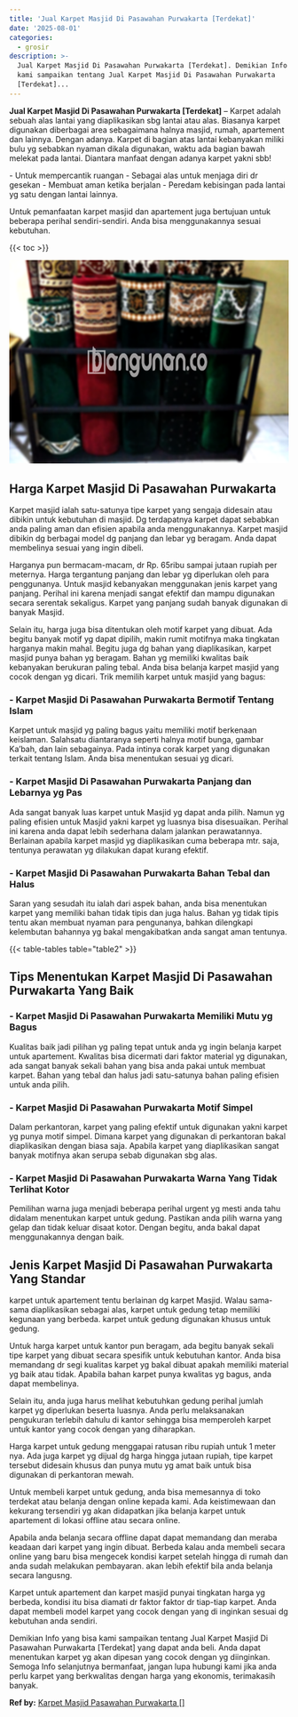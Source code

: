 ```yaml
---
title: 'Jual Karpet Masjid Di Pasawahan Purwakarta [Terdekat]'
date: '2025-08-01'
categories:
  - grosir
description: >-
  Jual Karpet Masjid Di Pasawahan Purwakarta [Terdekat]. Demikian Info yang bisa
  kami sampaikan tentang Jual Karpet Masjid Di Pasawahan Purwakarta
  [Terdekat]...
---
```


**Jual Karpet Masjid Di Pasawahan Purwakarta \[Terdekat\]** – Karpet adalah sebuah alas lantai yang diaplikasikan sbg lantai atau alas. Biasanya karpet digunakan diberbagai area sebagaimana halnya masjid, rumah, apartement dan lainnya. Dengan adanya. Karpet di bagian atas lantai kebanyakan miliki bulu yg sebabkan nyaman dikala digunakan, waktu ada bagian bawah melekat pada lantai. Diantara manfaat dengan adanya karpet yakni sbb!

\- Untuk mempercantik ruangan - Sebagai alas untuk menjaga diri dr gesekan - Membuat aman ketika berjalan - Peredam kebisingan pada lantai yg satu dengan lantai lainnya.

Untuk pemanfaatan karpet masjid dan apartement juga bertujuan untuk beberapa perihal sendiri-sendiri. Anda bisa menggunakannya sesuai kebutuhan.

{{< toc >}}

![Jual Karpet Masjid Di Pasawahan Purwakarta [Terdekat]](/images/grosir-karpet-murah-38.png)

## Harga Karpet Masjid Di Pasawahan Purwakarta

Karpet masjid ialah satu-satunya tipe karpet yang sengaja didesain atau dibikin untuk kebutuhan di masjid. Dg terdapatnya karpet dapat sebabkan anda paling aman dan efisien apabila anda menggunakannya. Karpet masjid dibikin dg berbagai model dg panjang dan lebar yg beragam. Anda dapat membelinya sesuai yang ingin dibeli.

Harganya pun bermacam-macam, dr Rp. 65ribu sampai jutaan rupiah per meternya. Harga tergantung panjang dan lebar yg diperlukan oleh para penggunanya. Untuk masjid kebanyakan menggunakan jenis karpet yang panjang. Perihal ini karena menjadi sangat efektif dan mampu digunakan secara serentak sekaligus. Karpet yang panjang sudah banyak digunakan di banyak Masjid.

Selain itu, harga juga bisa ditentukan oleh motif karpet yang dibuat. Ada begitu banyak motif yg dapat dipilih, makin rumit motifnya maka tingkatan harganya makin mahal. Begitu juga dg bahan yang diaplikasikan, karpet masjid punya bahan yg beragam. Bahan yg memiliki kwalitas baik kebanyakan berukuran paling tebal. Anda bisa belanja karpet masjid yang cocok dengan yg dicari. Trik memilih karpet untuk masjid yang bagus:

### \- Karpet Masjid Di Pasawahan Purwakarta Bermotif Tentang Islam

Karpet untuk masjid yg paling bagus yaitu memiliki motif berkenaan keislaman. Salahsatu diantaranya seperti halnya motif bunga, gambar Ka’bah, dan lain sebagainya. Pada intinya corak karpet yang digunakan terkait tentang Islam. Anda bisa menentukan sesuai yg dicari.

### \- Karpet Masjid Di Pasawahan Purwakarta Panjang dan Lebarnya yg Pas

Ada sangat banyak luas karpet untuk Masjid yg dapat anda pilih. Namun yg paling efisien untuk Masjid yakni karpet yg luasnya bisa disesuaikan. Perihal ini karena anda dapat lebih sederhana dalam jalankan perawatannya. Berlainan apabila karpet masjid yg diaplikasikan cuma beberapa mtr. saja, tentunya perawatan yg dilakukan dapat kurang efektif.

### \- Karpet Masjid Di Pasawahan Purwakarta Bahan Tebal dan Halus

Saran yang sesudah itu ialah dari aspek bahan, anda bisa menentukan karpet yang memiliki bahan tidak tipis dan juga halus. Bahan yg tidak tipis tentu akan membuat nyaman para pengunanya, bahkan dilengkapi kelembutan bahannya yg bakal mengakibatkan anda sangat aman tentunya.

{{< table-tables table="table2" >}}

## Tips Menentukan Karpet Masjid Di Pasawahan Purwakarta Yang Baik

### \- Karpet Masjid Di Pasawahan Purwakarta Memiliki Mutu yg Bagus

Kualitas baik jadi pilihan yg paling tepat untuk anda yg ingin belanja karpet untuk apartement. Kwalitas bisa dicermati dari faktor material yg digunakan, ada sangat banyak sekali bahan yang bisa anda pakai untuk membuat karpet. Bahan yang tebal dan halus jadi satu-satunya bahan paling efisien untuk anda pilih.

### \- Karpet Masjid Di Pasawahan Purwakarta Motif Simpel

Dalam perkantoran, karpet yang paling efektif untuk digunakan yakni karpet yg punya motif simpel. Dimana karpet yang digunakan di perkantoran bakal diaplikasikan dengan biasa saja. Apabila karpet yang diaplikasikan sangat banyak motifnya akan serupa sebab digunakan sbg alas.

### \- Karpet Masjid Di Pasawahan Purwakarta Warna Yang Tidak Terlihat Kotor

Pemilihan warna juga menjadi beberapa perihal urgent yg mesti anda tahu didalam menentukan karpet untuk gedung. Pastikan anda pilih warna yang gelap dan tidak keluar disaat kotor. Dengan begitu, anda bakal dapat menggunakannya dengan baik.

## Jenis Karpet Masjid Di Pasawahan Purwakarta Yang Standar

karpet untuk apartement tentu berlainan dg karpet Masjid. Walau sama-sama diaplikasikan sebagai alas, karpet untuk gedung tetap memiliki kegunaan yang berbeda. karpet untuk gedung digunakan khusus untuk gedung.

Untuk harga karpet untuk kantor pun beragam, ada begitu banyak sekali tipe karpet yang dibuat secara spesifik untuk kebutuhan kantor. Anda bisa memandang dr segi kualitas karpet yg bakal dibuat apakah memiliki material yg baik atau tidak. Apabila bahan karpet punya kwalitas yg bagus, anda dapat membelinya.

Selain itu, anda juga harus melihat kebutuhkan gedung perihal jumlah karpet yg diperlukan beserta luasnya. Anda perlu melaksanakan pengukuran terlebih dahulu di kantor sehingga bisa memperoleh karpet untuk kantor yang cocok dengan yang diharapkan.

Harga karpet untuk gedung menggapai ratusan ribu rupiah untuk 1 meter nya. Ada juga karpet yg dijual dg harga hingga jutaan rupiah, tipe karpet tersebut didesain khusus dan punya mutu yg amat baik untuk bisa digunakan di perkantoran mewah.

Untuk membeli karpet untuk gedung, anda bisa memesannya di toko terdekat atau belanja dengan online kepada kami. Ada keistimewaan dan kekurang tersendiri yg akan didapatkan jika belanja karpet untuk apartement di lokasi offline atau secara online.

Apabila anda belanja secara offline dapat dapat memandang dan meraba keadaan dari karpet yang ingin dibuat. Berbeda kalau anda membeli secara online yang baru bisa mengecek kondisi karpet setelah hingga di rumah dan anda sudah melakukan pembayaran. akan lebih efektif bila anda belanja secara langusng.

Karpet untuk apartement dan karpet masjid punyai tingkatan harga yg berbeda, kondisi itu bisa diamati dr faktor faktor dr tiap-tiap karpet. Anda dapat membeli model karpet yang cocok dengan yang di inginkan sesuai dg kebutuhan anda sendiri.

Demikian Info yang bisa kami sampaikan tentang Jual Karpet Masjid Di Pasawahan Purwakarta \[Terdekat\] yang dapat anda beli. Anda dapat menentukan karpet yg akan dipesan yang cocok dengan yg diinginkan. Semoga Info selanjutnya bermanfaat, jangan lupa hubungi kami jika anda perlu karpet yang berkwalitas dengan harga yang ekonomis, terimakasih banyak.

**Ref by:**  [Karpet Masjid Pasawahan Purwakarta []](https://id.wikipedia.org/wiki/Karpet)

